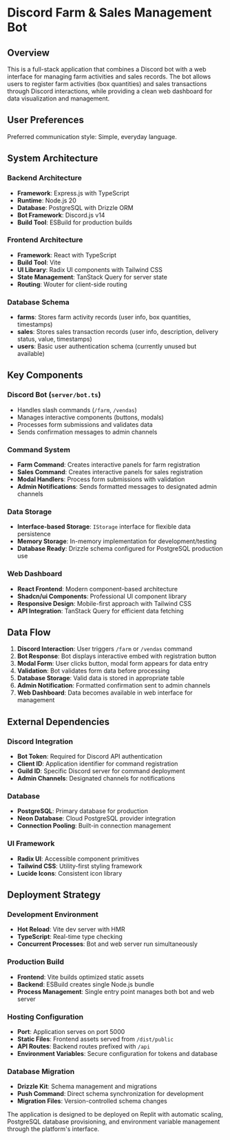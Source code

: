 # Discord Farm & Sales Management Bot

## Overview

This is a full-stack application that combines a Discord bot with a web interface for managing farm activities and sales records. The bot allows users to register farm activities (box quantities) and sales transactions through Discord interactions, while providing a clean web dashboard for data visualization and management.

## User Preferences

Preferred communication style: Simple, everyday language.

## System Architecture

### Backend Architecture
- **Framework**: Express.js with TypeScript
- **Runtime**: Node.js 20
- **Database**: PostgreSQL with Drizzle ORM
- **Bot Framework**: Discord.js v14
- **Build Tool**: ESBuild for production builds

### Frontend Architecture
- **Framework**: React with TypeScript
- **Build Tool**: Vite
- **UI Library**: Radix UI components with Tailwind CSS
- **State Management**: TanStack Query for server state
- **Routing**: Wouter for client-side routing

### Database Schema
- **farms**: Stores farm activity records (user info, box quantities, timestamps)
- **sales**: Stores sales transaction records (user info, description, delivery status, value, timestamps)
- **users**: Basic user authentication schema (currently unused but available)

## Key Components

### Discord Bot (`server/bot.ts`)
- Handles slash commands (`/farm`, `/vendas`)
- Manages interactive components (buttons, modals)
- Processes form submissions and validates data
- Sends confirmation messages to admin channels

### Command System
- **Farm Command**: Creates interactive panels for farm registration
- **Sales Command**: Creates interactive panels for sales registration
- **Modal Handlers**: Process form submissions with validation
- **Admin Notifications**: Sends formatted messages to designated admin channels

### Data Storage
- **Interface-based Storage**: `IStorage` interface for flexible data persistence
- **Memory Storage**: In-memory implementation for development/testing
- **Database Ready**: Drizzle schema configured for PostgreSQL production use

### Web Dashboard
- **React Frontend**: Modern component-based architecture
- **Shadcn/ui Components**: Professional UI component library
- **Responsive Design**: Mobile-first approach with Tailwind CSS
- **API Integration**: TanStack Query for efficient data fetching

## Data Flow

1. **Discord Interaction**: User triggers `/farm` or `/vendas` command
2. **Bot Response**: Bot displays interactive embed with registration button
3. **Modal Form**: User clicks button, modal form appears for data entry
4. **Validation**: Bot validates form data before processing
5. **Database Storage**: Valid data is stored in appropriate table
6. **Admin Notification**: Formatted confirmation sent to admin channels
7. **Web Dashboard**: Data becomes available in web interface for management

## External Dependencies

### Discord Integration
- **Bot Token**: Required for Discord API authentication
- **Client ID**: Application identifier for command registration
- **Guild ID**: Specific Discord server for command deployment
- **Admin Channels**: Designated channels for notifications

### Database
- **PostgreSQL**: Primary database for production
- **Neon Database**: Cloud PostgreSQL provider integration
- **Connection Pooling**: Built-in connection management

### UI Framework
- **Radix UI**: Accessible component primitives
- **Tailwind CSS**: Utility-first styling framework
- **Lucide Icons**: Consistent icon library

## Deployment Strategy

### Development Environment
- **Hot Reload**: Vite dev server with HMR
- **TypeScript**: Real-time type checking
- **Concurrent Processes**: Bot and web server run simultaneously

### Production Build
- **Frontend**: Vite builds optimized static assets
- **Backend**: ESBuild creates single Node.js bundle
- **Process Management**: Single entry point manages both bot and web server

### Hosting Configuration
- **Port**: Application serves on port 5000
- **Static Files**: Frontend assets served from `/dist/public`
- **API Routes**: Backend routes prefixed with `/api`
- **Environment Variables**: Secure configuration for tokens and database

### Database Migration
- **Drizzle Kit**: Schema management and migrations
- **Push Command**: Direct schema synchronization for development
- **Migration Files**: Version-controlled schema changes

The application is designed to be deployed on Replit with automatic scaling, PostgreSQL database provisioning, and environment variable management through the platform's interface.